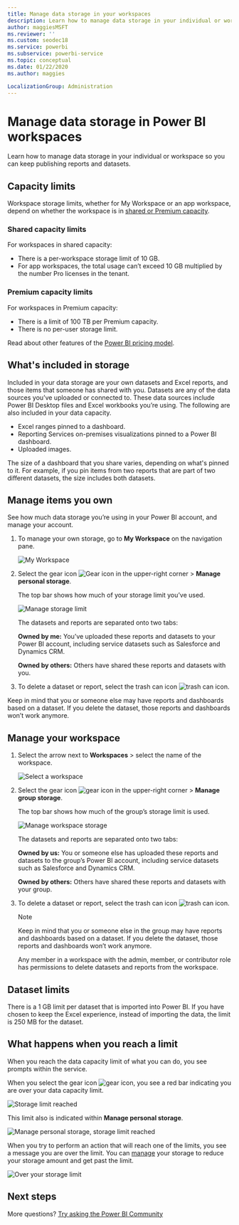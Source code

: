 ```yaml
---
title: Manage data storage in your workspaces
description: Learn how to manage data storage in your individual or workspace to make sure you can continue to publish reports and datasets.
author: maggiesMSFT
ms.reviewer: ''
ms.custom: seodec18
ms.service: powerbi
ms.subservice: powerbi-service
ms.topic: conceptual
ms.date: 01/22/2020
ms.author: maggies

LocalizationGroup: Administration
---
```

# Manage data storage in Power BI workspaces

Learn how to manage data storage in your individual or workspace so you can keep publishing reports and datasets.

## Capacity limits

Workspace storage limits, whether for My Workspace or an app workspace, depend on whether the workspace is in [shared or Premium capacity](service-basic-concepts.md#capacities).

### Shared capacity limits
For workspaces in shared capacity: 

- There is a per-workspace storage limit of 10 GB.
- For app workspaces, the total usage can’t exceed 10 GB multiplied by the number Pro licenses in the tenant.

### Premium capacity limits
For workspaces in Premium capacity:
- There is a limit of 100 TB per Premium capacity.
- There is no per-user storage limit.

Read about other features of the [Power BI pricing model](https://powerbi.microsoft.com/pricing).

## What's included in storage

Included in your data storage are your own datasets and Excel reports, and those items that someone has shared with you. Datasets are any of the data sources you’ve uploaded or connected to. These data sources include Power BI Desktop files and Excel workbooks you’re using. The following are also included in your data capacity.

* Excel ranges pinned to a dashboard.
* Reporting Services on-premises visualizations pinned to a Power BI dashboard.
* Uploaded images.

The size of a dashboard that you share varies, depending on what's pinned to it. For example, if you pin items from two reports that are part of two different datasets, the size includes both datasets.

<a name="manage"/>

## Manage items you own

See how much data storage you’re using in your Power BI account, and manage your account.

1. To manage your own storage, go to **My Workspace** on the navigation pane.
   
    ![My Workspace](media/service-admin-manage-your-data-storage-in-power-bi/pbi_myworkspace.png)

2. Select the gear icon ![Gear icon](media/service-admin-manage-your-data-storage-in-power-bi/pbi_gearicon.png) in the upper-right corner \> **Manage personal storage**.
   
    The top bar shows how much of your storage limit you’ve used.
   
    ![Manage storage limit](media/service-admin-manage-your-data-storage-in-power-bi/pbi_persnlstorage.png)
   
    The datasets and reports are separated onto two tabs:
   
    **Owned by me:** You’ve uploaded these reports and datasets to your Power BI account, including service datasets such as Salesforce and Dynamics CRM.  

    **Owned by others:** Others have shared these reports and datasets with you.
1. To delete a dataset or report, select the trash can icon ![trash can icon](media/service-admin-manage-your-data-storage-in-power-bi/pbi_deleteicon.png).

Keep in mind that you or someone else may have reports and dashboards based on a dataset. If you delete the dataset, those reports and dashboards won’t work anymore.

## Manage your workspace
1. Select the arrow next to **Workspaces** \> select the name of the workspace.
   
    ![Select a workspace](media/service-admin-manage-your-data-storage-in-power-bi/pbi_groupworkspaces.png)
2. Select the gear icon ![gear icon](media/service-admin-manage-your-data-storage-in-power-bi/pbi_gearicon.png) in the upper-right corner \> **Manage group storage**.
   
    The top bar shows how much of the group’s storage limit is used.
   
    ![Manage workspace storage](media/service-admin-manage-your-data-storage-in-power-bi/pbi_groupstorage.png)
   
    The datasets and reports are separated onto two tabs:
   
    **Owned by us:** You or someone else has uploaded these reports and datasets to the group’s Power BI account, including service datasets such as Salesforce and Dynamics CRM.

    **Owned by others:** Others have shared these reports and datasets with your group.

3. To delete a dataset or report, select the trash can icon ![trash can icon](media/service-admin-manage-your-data-storage-in-power-bi/pbi_deleteicon.png).
   
   > [!NOTE]
   > Keep in mind that you or someone else in the group may have reports and dashboards based on a dataset. If you delete the dataset, those reports and dashboards won’t work anymore.
   
   Any member in a workspace with the admin, member, or contributor role has permissions to delete datasets and reports from the workspace.

## Dataset limits
There is a 1 GB limit per dataset that is imported into Power BI. If you have chosen to keep the Excel experience, instead of importing the data, the limit is 250 MB for the dataset.

## What happens when you reach a limit
When you reach the data capacity limit of what you can do, you see prompts within the service. 

When you select the gear icon ![gear icon](media/service-admin-manage-your-data-storage-in-power-bi/pbi_gearicon.png), you see a red bar indicating you are over your data capacity limit.

![Storage limit reached](media/service-admin-manage-your-data-storage-in-power-bi/manage-storage-limit.png)

This limit also is indicated within **Manage personal storage**.

 ![Manage personal storage, storage limit reached](media/service-admin-manage-your-data-storage-in-power-bi/manage-storage-limit2.png)

 When you try to perform an action that will reach one of the limits, you see a message you are over the limit. You can [manage](#manage) your storage to reduce your storage amount and get past the limit.

 ![Over your storage limit](media/service-admin-manage-your-data-storage-in-power-bi/powerbi-pro-over-limit.png)

 ## Next steps

 More questions? [Try asking the Power BI Community](https://community.powerbi.com/)

